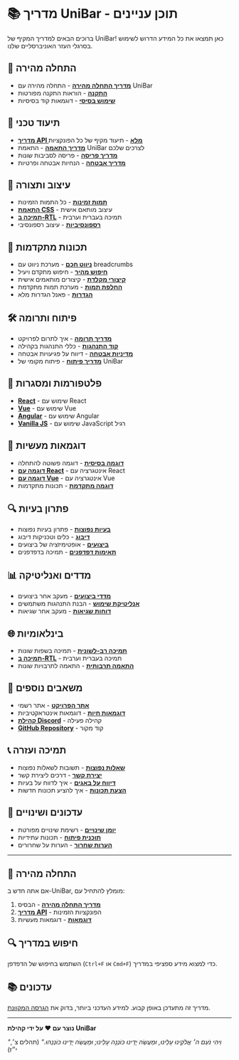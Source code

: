 # 📚 מדריך UniBar - תוכן עניינים

ברוכים הבאים למדריך המקיף של UniBar! כאן תמצאו את כל המידע הדרוש לשימוש בסרגלי העזר האוניברסליים שלנו.

## 🚀 התחלה מהירה

- [**מדריך התחלה מהירה**](GETTING_STARTED.md) - התחלה מהירה עם UniBar
- [**התקנה**](GETTING_STARTED.md#התקנה-מהירה) - הוראות התקנה מפורטות
- [**שימוש בסיסי**](GETTING_STARTED.md#שימוש-בסיסי) - דוגמאות קוד בסיסיות

## 📖 תיעוד טכני

- [**מדריך API מלא**](API.md) - תיעוד מקיף של כל הפונקציות
- [**מדריך התאמה**](CUSTOMIZATION.md) - התאמת UniBar לצרכים שלכם
- [**מדריך פריסה**](DEPLOYMENT.md) - פריסה לסביבות שונות
- [**מדריך אבטחה**](SECURITY.md) - הנחיות אבטחה ופרטיות

## 🎨 עיצוב ותצורה

- [**תמות זמינות**](CUSTOMIZATION.md#תמות-זמינות) - כל התמות הזמינות
- [**התאמת CSS**](CUSTOMIZATION.md#התאמת-css) - עיצוב מותאם אישית
- [**תמיכה ב-RTL**](CUSTOMIZATION.md#תמיכה-ב-rtl) - תמיכה בעברית וערבית
- [**רספונסיביות**](CUSTOMIZATION.md#רספונסיביות) - עיצוב רספונסיבי

## 🔧 תכונות מתקדמות

- [**ניווט חכם**](API.md#ניווט-navigation) - מערכת ניווט עם breadcrumbs
- [**חיפוש מהיר**](API.md#חיפוש-search) - חיפוש מתקדם ויעיל
- [**קיצורי מקלדת**](API.md#קיצורי-מקלדת-shortcuts) - קיצורים מותאמים אישית
- [**החלפת תמות**](API.md#תמות-themes) - מערכת תמות מתקדמת
- [**הגדרות**](API.md#הגדרות-settings) - פאנל הגדרות מלא

## 🛠️ פיתוח ותרומה

- [**מדריך תרומה**](../CONTRIBUTING.md) - איך לתרום לפרויקט
- [**קוד התנהגות**](../CODE_OF_CONDUCT.md) - כללי התנהגות בקהילה
- [**מדיניות אבטחה**](../SECURITY.md) - דיווח על פגיעויות אבטחה
- [**מדריך פיתוח**](DEVELOPMENT.md) - פיתוח מקומי של UniBar

## 📱 פלטפורמות ומסגרות

- [**React**](FRAMEWORKS.md#react) - שימוש עם React
- [**Vue**](FRAMEWORKS.md#vue) - שימוש עם Vue
- [**Angular**](FRAMEWORKS.md#angular) - שימוש עם Angular
- [**Vanilla JS**](FRAMEWORKS.md#vanilla-js) - שימוש עם JavaScript רגיל

## 🎯 דוגמאות מעשיות

- [**דוגמה בסיסית**](EXAMPLES.md#דוגמה-בסיסית) - דוגמה פשוטה להתחלה
- [**דוגמה עם React**](EXAMPLES.md#דוגמה-עם-react) - אינטגרציה עם React
- [**דוגמה עם Vue**](EXAMPLES.md#דוגמה-עם-vue) - אינטגרציה עם Vue
- [**דוגמה מתקדמת**](EXAMPLES.md#דוגמה-מתקדמת) - תכונות מתקדמות

## 🔍 פתרון בעיות

- [**בעיות נפוצות**](TROUBLESHOOTING.md) - פתרון בעיות נפוצות
- [**דיבוג**](TROUBLESHOOTING.md#דיבוג) - כלים וטכניקות דיבוג
- [**ביצועים**](TROUBLESHOOTING.md#ביצועים) - אופטימיזציה של ביצועים
- [**תאימות דפדפנים**](TROUBLESHOOTING.md#תאימות-דפדפנים) - תמיכה בדפדפנים

## 📊 מדדים ואנליטיקה

- [**מדדי ביצועים**](ANALYTICS.md) - מעקב אחר ביצועים
- [**אנליטיקת שימוש**](ANALYTICS.md#אנליטיקת-שימוש) - הבנת התנהגות משתמשים
- [**דוחות שגיאות**](ANALYTICS.md#דוחות-שגיאות) - מעקב אחר שגיאות

## 🌐 בינלאומיות

- [**תמיכה רב-לשונית**](INTERNATIONALIZATION.md) - תמיכה בשפות שונות
- [**תמיכה ב-RTL**](INTERNATIONALIZATION.md#תמיכה-ב-rtl) - תמיכה בעברית וערבית
- [**התאמה תרבותית**](INTERNATIONALIZATION.md#התאמה-תרבותית) - התאמה לתרבויות שונות

## 🔗 משאבים נוספים

- [**אתר הפרויקט**](https://anlominus.github.io/UniBar/) - אתר רשמי
- [**דוגמאות חיות**](https://anlominus.github.io/UniBar/examples) - דוגמאות אינטראקטיביות
- [**קהילת Discord**](https://discord.gg/unibar) - קהילה פעילה
- [**GitHub Repository**](https://github.com/AnLoMinus/UniBar) - קוד מקור

## 📞 תמיכה ועזרה

- [**שאלות נפוצות**](FAQ.md) - תשובות לשאלות נפוצות
- [**יצירת קשר**](SUPPORT.md) - דרכים ליצירת קשר
- [**דיווח על באגים**](SUPPORT.md#דיווח-על-באגים) - איך לדווח על בעיות
- [**הצעת תכונות**](SUPPORT.md#הצעת-תכונות) - איך להציע תכונות חדשות

## 📝 עדכונים ושינויים

- [**יומן שינויים**](../CHANGELOG.md) - רשימת שינויים מפורטת
- [**תוכנית פיתוח**](ROADMAP.md) - תכונות עתידיות
- [**הערות שחרור**](RELEASES.md) - הערות על שחרורים

---

## 🎯 התחלה מהירה

אם אתה חדש ב-UniBar, מומלץ להתחיל עם:

1. [**מדריך התחלה מהירה**](GETTING_STARTED.md) - הבסיס
2. [**מדריך API**](API.md) - הפונקציות הזמינות
3. [**דוגמאות**](EXAMPLES.md) - דוגמאות מעשיות

## 🔍 חיפוש במדריך

השתמש בחיפוש של הדפדפן (`Ctrl+F` או `Cmd+F`) כדי למצוא מידע ספציפי במדריך.

## 📚 עדכונים

מדריך זה מתעדכן באופן קבוע. למידע העדכני ביותר, בדוק את [הגרסה המקוונת](https://anlominus.github.io/UniBar/docs/).

---

**נוצר עם ❤️ על ידי קהילת UniBar**

*"וִיהִי נֹעַם ה׳ אֱלֹקֵינוּ עָלֵינוּ, וּמַעֲשֵׂה יָדֵינוּ כּוֹנְנָה עָלֵינוּ; וּמַעֲשֵׂה יָדֵינוּ כּוֹנְנֵהוּ."* (תהלים צ׳, י״ז)
